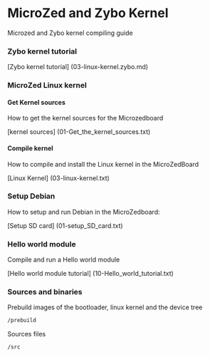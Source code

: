 # MicroZed and Zybo Kernel

Microzed and Zybo kernel compiling guide


### Zybo kernel tutorial

[Zybo kernel tutorial] (03-linux-kernel.zybo.md)

### MicroZed Linux kernel

#### Get Kernel sources

How to get the kernel sources for the Microzedboard

[kernel sources] (01-Get_the_kernel_sources.txt)

#### Compile kernel

How to compile and install the Linux kernel in the MicroZedBoard  

[Linux Kernel] (03-linux-kernel.txt)

### Setup Debian

How to setup and run Debian in the MicroZedboard:  

[Setup SD card] (01-setup_SD_card.txt)
  
### Hello world module

Compile and run a Hello world module

[Hello world module tutorial] (10-Hello_world_tutorial.txt)
    
### Sources and binaries

Prebuild images of the bootloader, linux kernel and the device tree
```sh
/prebuild
```
  
Sources files
```sh
/src
```
